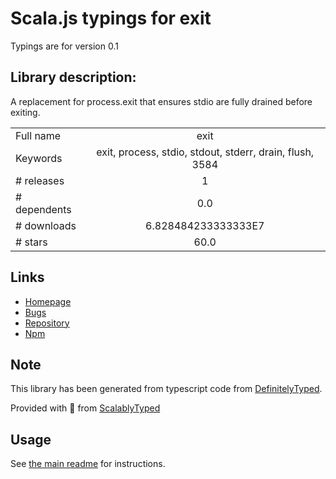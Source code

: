
# Scala.js typings for exit

Typings are for version 0.1

## Library description:
A replacement for process.exit that ensures stdio are fully drained before exiting.

|                    |                 |
| ------------------ | :-------------: |
| Full name          | exit |
| Keywords           | exit, process, stdio, stdout, stderr, drain, flush, 3584 |
| # releases         | 1 |
| # dependents       | 0.0 |
| # downloads        | 6.828484233333333E7 |
| # stars            | 60.0 |

## Links
- [Homepage](https://github.com/cowboy/node-exit)
- [Bugs](https://github.com/cowboy/node-exit/issues)
- [Repository](https://github.com/cowboy/node-exit)
- [Npm](https://www.npmjs.com/package/exit)
    


## Note
This library has been generated from typescript code from [DefinitelyTyped](https://definitelytyped.org).

Provided with :purple_heart: from [ScalablyTyped](https://github.com/oyvindberg/ScalablyTyped)

## Usage
See [the main readme](../../readme.md) for instructions.


